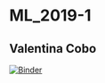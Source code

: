 # ML_2019-1
## Valentina Cobo

[![Binder](https://mybinder.org/badge.svg)](https://mybinder.org/v2/gh/vcobop/ML_2019-1/master)
